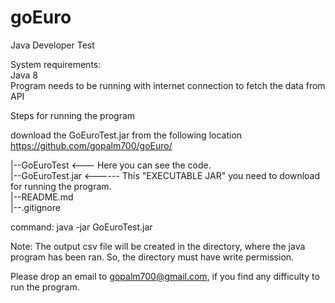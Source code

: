 # goEuro
Java Developer Test



System requirements:  
Java 8  
Program needs to be running with internet connection to fetch the data from API


Steps for running the program

download the GoEuroTest.jar from the following location
https://github.com/gopalm700/goEuro/  

|--GoEuroTest <--- Here you can see the code.  
|--GoEuroTest.jar <------ This "EXECUTABLE JAR" you need to download for running the program.  
|--README.md  
|--.gitignore  

command: java -jar GoEuroTest.jar <city name>

Note: The output csv file will be created in the directory, where the java program has been ran. So, the directory must have write permission.

Please drop an email to gopalm700@gmail.com, if you find any difficulty to run the program.
